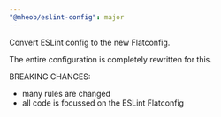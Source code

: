 ```yaml
---
"@mheob/eslint-config": major
---
```


Convert ESLint config to the new Flatconfig.

The entire configuration is completely rewritten for this.

BREAKING CHANGES:

- many rules are changed
- all code is focussed on the ESLint Flatconfig
